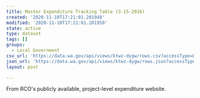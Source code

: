 ```yaml
---
title: Master Expenditure Tracking Table (3-15-2016)
created: '2020-11-10T17:21:01.201948'
modified: '2020-11-10T17:21:01.201958'
state: active
type: dataset
tags: []
groups:
  - Local Government
csv_url: 'https://data.wa.gov/api/views/ktwz-dygw/rows.csv?accessType=DOWNLOAD'
json_url: 'https://data.wa.gov/api/views/ktwz-dygw/rows.json?accessType=DOWNLOAD'
layout: post

---
```

From RCO's publicly available, project-level expenditure website.
